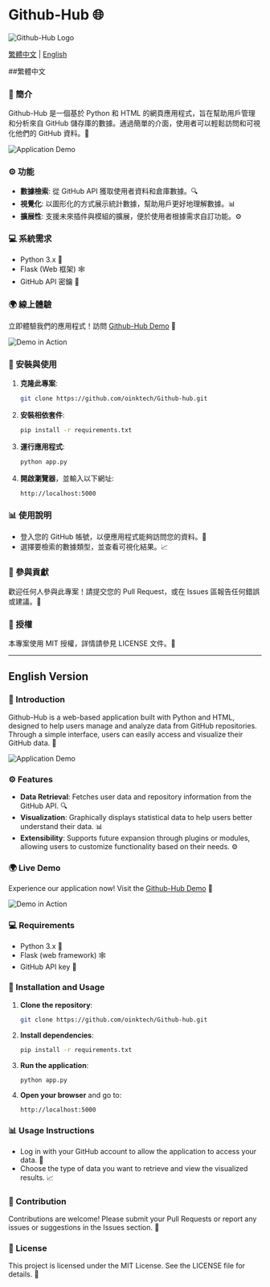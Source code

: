 # Github-Hub 🌐

![Github-Hub Logo](A_minimalist_logo_for_a_project_called_'Github-Hub.png)

[繁體中文](#繁體中文) | [English](#english-version)


##繁體中文
### 📖 簡介

Github-Hub 是一個基於 Python 和 HTML 的網頁應用程式，旨在幫助用戶管理和分析來自 GitHub 儲存庫的數據。通過簡單的介面，使用者可以輕鬆訪問和可視化他們的 GitHub 資料。🚀

![Application Demo](https://media.giphy.com/media/3oFzmfJQEzUdc2aCrG/giphy.gif)

### ⚙️ 功能

- **數據檢索**: 從 GitHub API 獲取使用者資料和倉庫數據。🔍
- **視覺化**: 以圖形化的方式展示統計數據，幫助用戶更好地理解數據。📊
- **擴展性**: 支援未來插件與模組的擴展，便於使用者根據需求自訂功能。⚙️

### 💻 系統需求

- Python 3.x 🐍
- Flask (Web 框架) 🕸️
- GitHub API 密鑰 🔑

### 🌍 線上體驗

立即體驗我們的應用程式！訪問 [Github-Hub Demo](https://github-hub.onrender.com/) 🔗

![Demo in Action](https://media.giphy.com/media/JIXvn1j8YtV1e/giphy.gif)

### 🔧 安裝與使用

1. **克隆此專案**:
   ```bash
   git clone https://github.com/oinktech/Github-hub.git
   ```
2. **安裝相依套件**:
   ```bash
   pip install -r requirements.txt
   ```
3. **運行應用程式**:
   ```bash
   python app.py
   ```
4. **開啟瀏覽器**，並輸入以下網址:
   ```
   http://localhost:5000
   ```

### 📊 使用說明

- 登入您的 GitHub 帳號，以便應用程式能夠訪問您的資料。👤
- 選擇要檢索的數據類型，並查看可視化結果。📈

### 🤝 參與貢獻

歡迎任何人參與此專案！請提交您的 Pull Request，或在 Issues 區報告任何錯誤或建議。🤝

### 📝 授權

本專案使用 MIT 授權，詳情請參見 LICENSE 文件。📝

---

## English Version

### 📖 Introduction

Github-Hub is a web-based application built with Python and HTML, designed to help users manage and analyze data from GitHub repositories. Through a simple interface, users can easily access and visualize their GitHub data. 🚀

![Application Demo](https://media.giphy.com/media/3oFzmfJQEzUdc2aCrG/giphy.gif)

### ⚙️ Features

- **Data Retrieval**: Fetches user data and repository information from the GitHub API. 🔍
- **Visualization**: Graphically displays statistical data to help users better understand their data. 📊
- **Extensibility**: Supports future expansion through plugins or modules, allowing users to customize functionality based on their needs. ⚙️

### 🌍 Live Demo

Experience our application now! Visit the [Github-Hub Demo](https://github-hub.onrender.com/) 🔗

![Demo in Action](https://media.giphy.com/media/JIXvn1j8YtV1e/giphy.gif)

### 💻 Requirements

- Python 3.x 🐍
- Flask (web framework) 🕸️
- GitHub API key 🔑

### 🔧 Installation and Usage

1. **Clone the repository**:
   ```bash
   git clone https://github.com/oinktech/Github-hub.git
   ```
2. **Install dependencies**:
   ```bash
   pip install -r requirements.txt
   ```
3. **Run the application**:
   ```bash
   python app.py
   ```
4. **Open your browser** and go to:
   ```
   http://localhost:5000
   ```

### 📊 Usage Instructions

- Log in with your GitHub account to allow the application to access your data. 👤
- Choose the type of data you want to retrieve and view the visualized results. 📈

### 🤝 Contribution

Contributions are welcome! Please submit your Pull Requests or report any issues or suggestions in the Issues section. 🤝

### 📝 License

This project is licensed under the MIT License. See the LICENSE file for details. 📝

